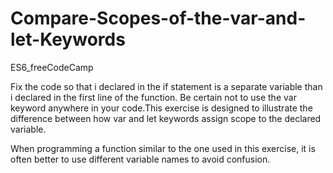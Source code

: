 # Compare-Scopes-of-the-var-and-let-Keywords
ES6_freeCodeCamp
<p>Fix the code so that i declared in the if statement is a separate variable than i declared in the first line of the function. Be certain not to use the var keyword anywhere in your code.</¨
<p>This exercise is designed to illustrate the difference between how var and let keywords assign scope to the declared variable.</p>
<p> When programming a function similar to the one used in this exercise, it is often better to use different variable names to avoid confusion.</p>
